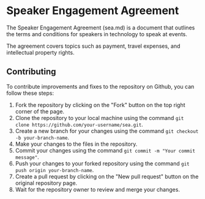 # Speaker Engagement Agreement

The Speaker Engagement Agreement (sea.md) is a document that outlines the terms and conditions for speakers in technology to speak at events.

The agreement covers topics such as payment, travel expenses, and intellectual property rights.

## Contributing

To contribute improvements and fixes to the repository on Github, you can follow these steps:

1. Fork the repository by clicking on the "Fork" button on the top right corner of the page.
2. Clone the repository to your local machine using the command `git clone https://github.com/your-username/sea.git`.
3. Create a new branch for your changes using the command `git checkout -b your-branch-name`.
4. Make your changes to the files in the repository.
5. Commit your changes using the command `git commit -m "Your commit message"`.
6. Push your changes to your forked repository using the command `git push origin your-branch-name`.
7. Create a pull request by clicking on the "New pull request" button on the original repository page.
8. Wait for the repository owner to review and merge your changes.
